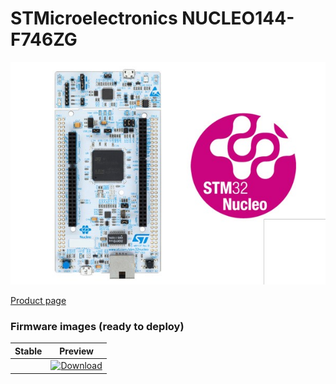 # STMicroelectronics NUCLEO144-F746ZG

![](../../images/community-targets/nucleo144-f746zg.jpg)

[Product page](http://www.st.com/en/evaluation-tools/nucleo-f746zg.html)

### Firmware images (ready to deploy)

| Stable | Preview |
|---|---|
| []() | [ ![Download](https://api.bintray.com/packages/nfbot/nanoframework-images-community-targets/ST_NUCLEO144_F746ZG/images/download.svg) ](https://bintray.com/nfbot/nanoframework-images-community-targets/ST_NUCLEO144_F746ZG/_latestVersion) |
